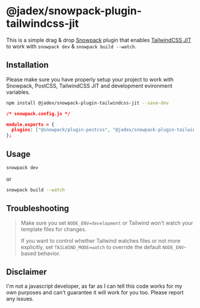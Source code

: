 # @jadex/snowpack-plugin-tailwindcss-jit

This is a simple drag & drop [Snowpack](https://www.snowpack.dev/tutorials/quick-start) plugin that enables  [TailwindCSS JIT](https://github.com/tailwindlabs/tailwindcss-jit#readme) to work with `snowpack dev` & `snowpack build --watch`.

## Installation

Please make sure you have properly setup your project to work with Snowpack, PostCSS, TailwindCSS JIT and development evironment variables.

```bash
npm install @jadex/snowpack-plugin-tailwindcss-jit --save-dev
```



```json
/* snowpack.config.js */

module.exports = {
  plugins: ["@snowpack/plugin-postcss", "@jadex/snowpack-plugin-tailwindcss-jit"],
};
```

## Usage
```bash
snowpack dev
```
or
```bash
snowpack build --watch
```

## Troubleshooting
>Make sure you set `NODE_ENV=development` or Tailwind won't watch your template files for changes.
>
>If you want to control whether Tailwind watches files or not more explicitly, set `TAILWIND_MODE=watch` to override the default `NODE_ENV`-based behavior.

## Disclaimer
I'm not a javascript developer, as far as I can tell this code works for my own purposes and can't guarantee it will work for you too. Please report any issues.
